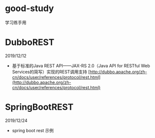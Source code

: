 # good-study
学习练手用

# DubboREST
2019/12/12  
* 基于标准的Java REST API——JAX-RS 2.0（Java API for RESTful Web Services的简写）实现的REST调用支持 [http://dubbo.apache.org/zh-cn/docs/user/references/protocol/rest.html](http://dubbo.apache.org/zh-cn/docs/user/references/protocol/rest.html)  

# SpringBootREST
2019/12/24  
* spring boot rest 示例